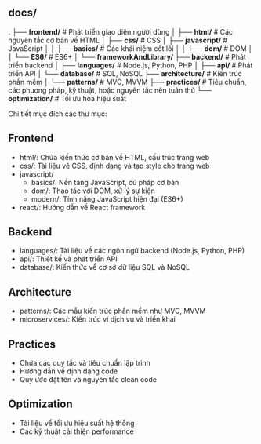 ## docs/
.
├── **frontend/**  # Phát triển giao diện người dùng
│   ├── **html/**  # Các nguyên tắc cơ bản về HTML
│   ├── **css/**  # CSS
│   ├── **javascript/**  # JavaScript
│   │   ├── **basics/**  # Các khái niệm cốt lõi
│   │   ├── **dom/**  # DOM
│   │   └── **ES6/**  # ES6+
│   └── **frameworkAndLibrary/**
├── **backend/**  # Phát triển backend
│   ├── **languages/**  # Node.js, Python, PHP
│   ├── **api/**  # Phát triển API
│   └── **database/**  # SQL, NoSQL
├── **architecture/**  # Kiến trúc phần mềm
│   └── **patterns/**  # MVC, MVVM
├── **practices/**  # Tiêu chuẩn, các phương pháp, kỹ thuật, hoặc nguyên tắc nên tuân thủ 
└── **optimization/**  # Tối ưu hóa hiệu suất

Chi tiết mục đích các thư mục:

## Frontend
- html/: Chứa kiến thức cơ bản về HTML, cấu trúc trang web
- css/: Tài liệu về CSS, định dạng và tạo style cho trang web
- javascript/
  + basics/: Nền tảng JavaScript, cú pháp cơ bản
  + dom/: Thao tác với DOM, xử lý sự kiện
  + modern/: Tính năng JavaScript hiện đại (ES6+)
- react/: Hướng dẫn về React framework

## Backend
- languages/: Tài liệu về các ngôn ngữ backend (Node.js, Python, PHP)
- api/: Thiết kế và phát triển API
- database/: Kiến thức về cơ sở dữ liệu SQL và NoSQL

## Architecture
- patterns/: Các mẫu kiến trúc phần mềm như MVC, MVVM
- microservices/: Kiến trúc vi dịch vụ và triển khai

## Practices
- Chứa các quy tắc và tiêu chuẩn lập trình
- Hướng dẫn về định dạng code
- Quy ước đặt tên và nguyên tắc clean code

## Optimization
- Tài liệu về tối ưu hiệu suất hệ thống
- Các kỹ thuật cải thiện performance